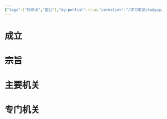 ```yaml
---
{"tags":["知识点","国公"],"dg-publish":true,"permalink":"/学习笔记studyup/国际公法/联合国/","dgPassFrontmatter":true,"created":"2024-11-04T21:06:45.576+08:00","updated":"2024-11-04T21:07:06.223+08:00"}
---
```


# 成立
# 宗旨
# 主要机关
# 专门机关
